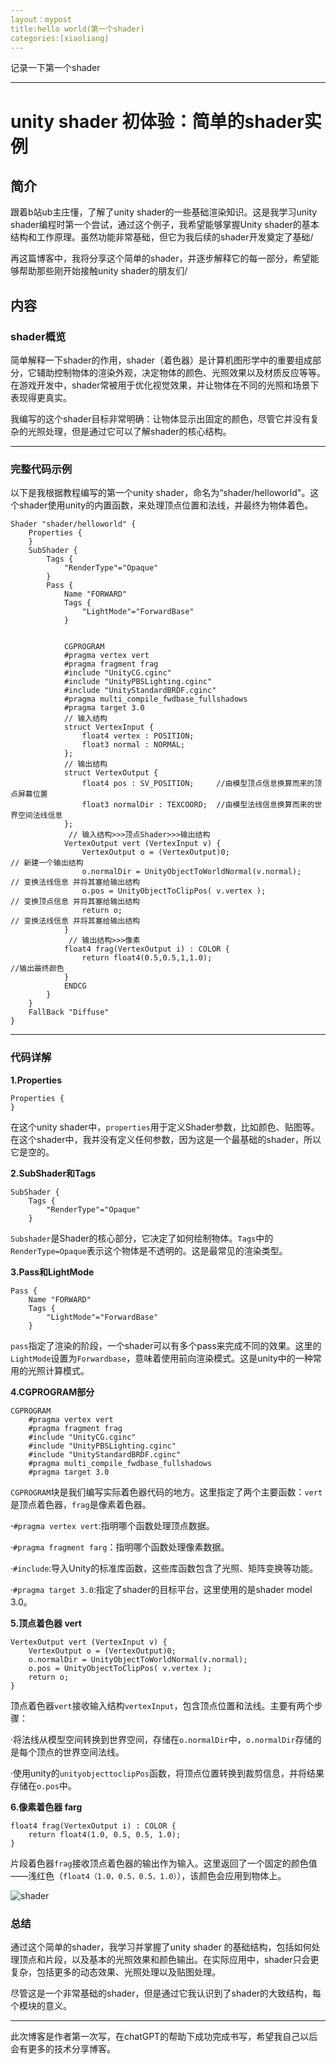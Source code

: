 ```yaml
---
layout：mypost
title:hello world(第一个shader)
categories:[xiaoliang]
---
```


记录一下第一个shader

------

# unity shader 初体验：简单的shader实例

## 简介

跟着b站ub主庄懂，了解了unity shader的一些基础渲染知识。这是我学习unity shader编程时第一个尝试，通过这个例子，我希望能够掌握Unity shader的基本结构和工作原理。虽然功能非常基础，但它为我后续的shader开发奠定了基础/

再这篇博客中，我将分享这个简单的shader，并逐步解释它的每一部分，希望能够帮助那些刚开始接触unity shader的朋友们/

## 内容

### shader概览

简单解释一下shader的作用，shader（着色器）是计算机图形学中的重要组成部分，它辅助控制物体的渲染外观，决定物体的颜色、光照效果以及材质反应等等。在游戏开发中，shader常被用于优化视觉效果，并让物体在不同的光照和场景下表现得更真实。

我编写的这个shader目标非常明确：让物体显示出固定的颜色，尽管它并没有复杂的光照处理，但是通过它可以了解shader的核心结构。

------

### 完整代码示例

以下是我根据教程编写的第一个unity shader，命名为“shader/helloworld"。这个shader使用unity的内置函数，来处理顶点位置和法线，并最终为物体着色。

```
Shader "shader/helloworld" {
    Properties {
    }
    SubShader {
        Tags {
            "RenderType"="Opaque"
        }
        Pass {
            Name "FORWARD"
            Tags {
                "LightMode"="ForwardBase"
            }
            
            
            CGPROGRAM
            #pragma vertex vert
            #pragma fragment frag
            #include "UnityCG.cginc"
            #include "UnityPBSLighting.cginc"
            #include "UnityStandardBRDF.cginc"
            #pragma multi_compile_fwdbase_fullshadows
            #pragma target 3.0
            // 输入结构
            struct VertexInput {
                float4 vertex : POSITION;
                float3 normal : NORMAL;
            };
            // 输出结构
            struct VertexOutput {
                float4 pos : SV_POSITION;     //由模型顶点信息换算而来的顶点屏幕位置
                float3 normalDir : TEXCOORD;  //由模型法线信息换算而来的世界空间法线信息
            };
             // 输入结构>>>顶点Shader>>>输出结构
            VertexOutput vert (VertexInput v) {
                VertexOutput o = (VertexOutput)0;                               // 新建一个输出结构
                o.normalDir = UnityObjectToWorldNormal(v.normal);               // 变换法线信息 并将其塞给输出结构  
                o.pos = UnityObjectToClipPos( v.vertex );                       // 变换顶点信息 并将其塞给输出结构
                return o;                                                       // 变换法线信息 并将其塞给输出结构
            }
             // 输出结构>>>像素
            float4 frag(VertexOutput i) : COLOR {
                return float4(0.5,0.5,1,1.0);                                 //输出最终颜色   
            }
            ENDCG
        }
    }
    FallBack "Diffuse"
}

```

------

### 代码详解

**1.Properties**

```
Properties {
}

```

在这个unity shader中，`properties`用于定义Shader参数，比如颜色、贴图等。在这个shader中，我并没有定义任何参数，因为这是一个最基础的shader，所以它是空的。

**2.SubShader和Tags**

```
SubShader {
    Tags {
        "RenderType"="Opaque"
    }

```

`Subshader`是Shader的核心部分，它决定了如何绘制物体。`Tags`中的`RenderType=Opaque`表示这个物体是不透明的。这是最常见的渲染类型。

**3.Pass和LightMode**

```
Pass {
    Name "FORWARD"
    Tags {
        "LightMode"="ForwardBase"
    }

```

`pass`指定了渲染的阶段，一个shader可以有多个pass来完成不同的效果。这里的`LightMode`设置为`Forwardbase`，意味着使用前向渲染模式。这是unity中的一种常用的光照计算模式。

**4.CGPROGRAM部分**

```
CGPROGRAM
    #pragma vertex vert
    #pragma fragment frag
    #include "UnityCG.cginc"
    #include "UnityPBSLighting.cginc"
    #include "UnityStandardBRDF.cginc"
    #pragma multi_compile_fwdbase_fullshadows
    #pragma target 3.0

```

`CGPROGRAM`块是我们编写实际着色器代码的地方。这里指定了两个主要函数：`vert`是顶点着色器，`frag`是像素着色器。

**·**`#pragma vertex vert`:指明哪个函数处理顶点数据。

·`#pragma fragment farg`：指明哪个函数处理像素数据。

·`#include`:导入Unity的标准库函数，这些库函数包含了光照、矩阵变换等功能。

·`#pragma target 3.0`:指定了shader的目标平台，这里使用的是shader model 3.0。

**5.顶点着色器 vert**

```
VertexOutput vert (VertexInput v) {
    VertexOutput o = (VertexOutput)0;
    o.normalDir = UnityObjectToWorldNormal(v.normal);  
    o.pos = UnityObjectToClipPos( v.vertex );
    return o;
}

```

顶点着色器`vert`接收输入结构`vertexInput`，包含顶点位置和法线。主要有两个步骤：

·将法线从模型空间转换到世界空间，存储在`o.normalDir`中，`o.normalDir`存储的是每个顶点的世界空间法线。

·使用unity的`unityobjecttoclipPos`函数，将顶点位置转换到裁剪信息，并将结果存储在`o.pos`中。

**6.像素着色器 farg**

```
float4 frag(VertexOutput i) : COLOR {
    return float4(1.0, 0.5, 0.5, 1.0);
}

```

片段着色器`frag`接收顶点着色器的输出作为输入。这里返回了一个固定的颜色值——浅红色（`float4（1.0，0.5，0.5，1.0）`），该颜色会应用到物体上。

![shader](https://liangx.work/assets/helloworld.png)

### 总结

通过这个简单的shader，我学习并掌握了unity shader 的基础结构，包括如何处理顶点和片段，以及基本的光照效果和颜色输出。在实际应用中，shader只会更复杂，包括更多的动态效果、光照处理以及贴图处理。

尽管这是一个非常基础的shader，但是通过它我认识到了shader的大致结构，每个模块的意义。

------

此次博客是作者第一次写，在chatGPT的帮助下成功完成书写，希望我自己以后会有更多的技术分享博客。